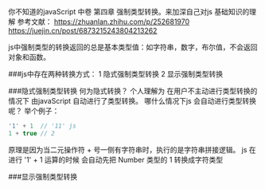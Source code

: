 <!-- ---
title: javaScript 强制类型转换
date: 2020-11-27
categories: 
 - 前端
tags:
 - javaScript
--- -->
你不知道的javaScript 中卷 第四章 强制类型转换。来加深自己对js 基础知识的理解
参考文献：
https://zhuanlan.zhihu.com/p/252681970
https://juejin.cn/post/6873215243804213262

js中强制类型的转换返回的总是基本类型值：如字符串，数字，布尔值，不会返回对象和函数。

###js中存在两种转换方式：
1 隐式强制类型转换
2 显示强制类型转换


###隐式强制类型转换
何为隐式转换？
个人理解为 在用户不主动进行类型转换的情况下 由javaScript 自动进行了类型转换。
哪什么情况下js 会自动进行类型转换呢？
举个例子：
```javaScript
'1' + 1  // '11' js 
1 + true // 2

```
原理是因为当二元操作符 + 号一侧有字符串时，执行的是字符串拼接逻辑。
js 在进行 '1' + 1 运算的时候 会自动先把 Number 类型的 1 转换成字符类型

###显示强制类型转换
